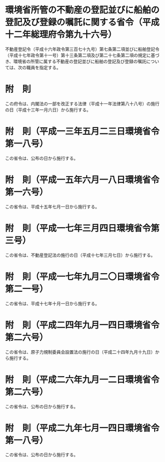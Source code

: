 # 環境省所管の不動産の登記並びに船舶の登記及び登録の嘱託に関する省令（平成十二年総理府令第九十六号）
不動産登記令（平成十六年政令第三百七十九号）第七条第二項並びに船舶登記令（平成十七年政令第十一号）第十三条第二項及び第二十七条第二項の規定に基づき、環境省の所管に属する不動産の登記並びに船舶の登記及び登録の嘱託については、次の職員を指定する。
# 附　則
この府令は、内閣法の一部を改正する法律（平成十一年法律第八十八号）の施行の日（平成十三年一月六日）から施行する。
# 附　則（平成一三年五月二三日環境省令第一八号）
この省令は、公布の日から施行する。
# 附　則（平成一五年六月一八日環境省令第一六号）
この省令は、平成十五年七月一日から施行する。
# 附　則（平成一七年三月四日環境省令第三号）
この省令は、不動産登記法の施行の日（平成十七年三月七日）から施行する。
# 附　則（平成一七年九月二〇日環境省令第二一号）
この省令は、平成十七年十月一日から施行する。
# 附　則（平成二四年九月一四日環境省令第二六号）
この省令は、原子力規制委員会設置法の施行の日（平成二十四年九月十九日）から施行する。
# 附　則（平成二六年九月一二日環境省令第二六号）
この省令は、公布の日から施行する。
# 附　則（平成二九年七月一四日環境省令第一八号）
この省令は、公布の日から施行する。
